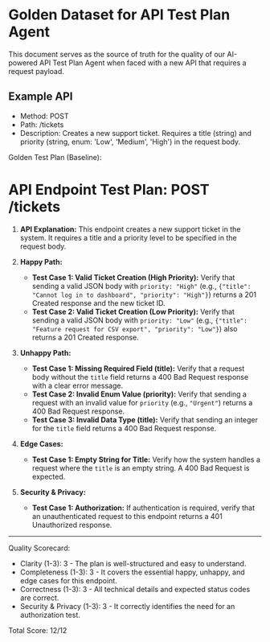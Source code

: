 # Golden Dataset for API Test Plan Agent 

This document serves as the source of truth for the quality of our AI-powered API Test Plan Agent when faced with a new API that requires a request payload. 

## Example API
- Method: POST
- Path: /tickets
- Description: Creates a new support ticket. Requires a title (string) and priority (string, enum: 'Low', 'Medium', 'High') in the request body.

Golden Test Plan (Baseline):

# API Endpoint Test Plan: POST /tickets

1.  **API Explanation:**
    This endpoint creates a new support ticket in the system. It requires a title and a priority level to be specified in the request body.

2.  **Happy Path:**
    * **Test Case 1: Valid Ticket Creation (High Priority):** Verify that sending a valid JSON body with `priority: "High"` (e.g., `{"title": "Cannot log in to dashboard", "priority": "High"}`) returns a 201 Created response and the new ticket ID.
    * **Test Case 2: Valid Ticket Creation (Low Priority):** Verify that sending a valid JSON body with `priority: "Low"` (e.g., `{"title": "Feature request for CSV export", "priority": "Low"}`) also returns a 201 Created response.

3.  **Unhappy Path:**
    * **Test Case 1: Missing Required Field (title):** Verify that a request body without the `title` field returns a 400 Bad Request response with a clear error message.
    * **Test Case 2: Invalid Enum Value (priority):** Verify that sending a request with an invalid value for `priority` (e.g., `"Urgent"`) returns a 400 Bad Request response.
    * **Test Case 3: Invalid Data Type (title):** Verify that sending an integer for the `title` field returns a 400 Bad Request response.

4.  **Edge Cases:**
    * **Test Case 1: Empty String for Title:** Verify how the system handles a request where the `title` is an empty string. A 400 Bad Request is expected.

5.  **Security & Privacy:**
    * **Test Case 1: Authorization:** If authentication is required, verify that an unauthenticated request to this endpoint returns a 401 Unauthorized response.

---

Quality Scorecard:

- Clarity (1-3): 3 - The plan is well-structured and easy to understand.
- Completeness (1-3): 3 - It covers the essential happy, unhappy, and edge cases for this endpoint.
- Correctness (1-3): 3 - All technical details and expected status codes are correct.
- Security & Privacy (1-3): 3 - It correctly identifies the need for an authorization test.

Total Score: 12/12
